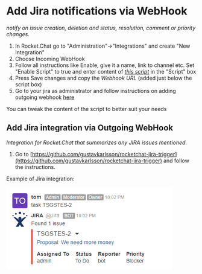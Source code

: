 # Add Jira notifications via WebHook

_notify on issue creation, deletion and status, resolution, comment or priority changes._

1. In Rocket.Chat go to "Administration"-&gt;"Integrations" and create "New Integration"
2. Choose Incoming WebHook
3. Follow all instructions like Enable, give it a name, link to channel etc. Set "Enable Script" to true and enter content of [_this script_](https://github.com/malko/rocketchat-jira-hook/blob/master/jira-rocketchat-hook.js) in the "Script" box
4. Press Save changes and copy the _Webhook URL_ \(added just below the script box\)
5. Go to your jira as administrator and follow instructions on adding outgoing webhook [here](https://developer.atlassian.com/jiradev/jira-apis/webhooks#Webhooks-configureConfiguringawebhook)

You can tweak the content of the script to better suit your needs

## Add Jira integration via Outgoing WebHook

_Integration for Rocket.Chat that summarizes any JIRA issues mentioned._

1. Go to [https://github.com/gustavkarlsson/rocketchat-jira-trigger](https://github.com/gustavkarlsson/rocketchat-jira-trigger) and follow the instructions.

Example of Jira integration:

![image](../../../.gitbook/assets/jira-webhook.png)

